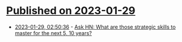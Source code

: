 # [Published on 2023-01-29](index.md)

* [2023-01-29, 02:50:36](https://news.ycombinator.com/item?id=34564382) - [Ask HN: What are those strategic skills to master for the next 5, 10 years?](https://news.ycombinator.com/item?id=34564382)
